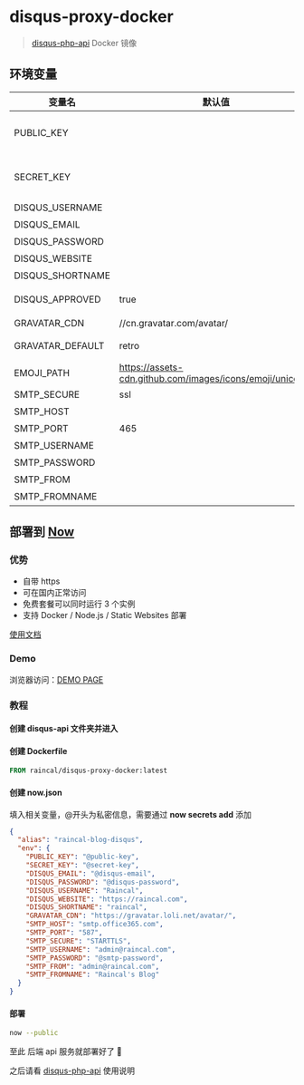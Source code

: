 # disqus-proxy-docker

> [disqus-php-api](https://github.com/fooleap/disqus-php-api) Docker 镜像

## 环境变量

| 变量名           | 默认值                                                    | 描述                                                                                 |
| ---------------- | --------------------------------------------------------- | ------------------------------------------------------------------------------------ |
| PUBLIC_KEY       |                                                           | Disqus APP 公钥，在 https://disqus.com/api/applications/ 申请注册后获得              |
| SECRET_KEY       |                                                           | Disqus APP 私钥，在 https://disqus.com/api/applications/ 申请注册后获得              |
| DISQUS_USERNAME  |                                                           | Disqus 用户名                                                                        |
| DISQUS_EMAIL     |                                                           | Disqus 注册邮箱，重要                                                                |
| DISQUS_PASSWORD  |                                                           | Disqus 密码，重要                                                                    |
| DISQUS_WEBSITE   |                                                           | 网站域名，如：'https://raincal.com'                                                  |
| DISQUS_SHORTNAME |                                                           | 网站在 Disqus 对应的 shortname                                                       |
| DISQUS_APPROVED  | true                                                      | 评论是否免审核，true 即跳过评论预审核，false 则按后台设置                            |
| GRAVATAR_CDN     | //cn.gravatar.com/avatar/                                 | Gravatar 头像 CDN                                                                    |
| GRAVATAR_DEFAULT | retro                                                     | Gravatar 默认头像，即 d 参数，可参考 https://www.gravatar.com/site/implement/images/ |
| EMOJI_PATH       | https://assets-cdn.github.com/images/icons/emoji/unicode/ | Emoji 表情 PNG 资源路径                                                              |
| SMTP_SECURE      | ssl                                                       | 安全协议                                                                             |
| SMTP_HOST        |                                                           | 邮箱服务器                                                                           |
| SMTP_PORT        | 465                                                       | 端口号                                                                               |
| SMTP_USERNAME    |                                                           | SMTP 登录的账号，即邮箱号                                                            |
| SMTP_PASSWORD    |                                                           | SMTP 登录的账号，即邮箱密码                                                          |
| SMTP_FROM        |                                                           | 发件人的邮箱地址，可以留空                                                           |
| SMTP_FROMNAME    |                                                           | 发件人的名称，可以留空                                                               |

## 部署到 [Now](https://zeit.co/now)

### 优势

- 自带 https
- 可在国内正常访问
- 免费套餐可以同时运行 3 个实例
- 支持 Docker / Node.js / Static Websites 部署

[使用文档](https://zeit.co/docs)

### Demo

浏览器访问：[DEMO PAGE](https://raincal.com/post/vscode-icon-share/)

### 教程

#### 创建 disqus-api 文件夹并进入

#### 创建 Dockerfile

```Dockerfile
FROM raincal/disqus-proxy-docker:latest
```

#### 创建 now.json

填入相关变量，@开头为私密信息，需要通过 **now secrets add** 添加

```json
{
  "alias": "raincal-blog-disqus",
  "env": {
    "PUBLIC_KEY": "@public-key",
    "SECRET_KEY": "@secret-key",
    "DISQUS_EMAIL": "@disqus-email",
    "DISQUS_PASSWORD": "@disqus-password",
    "DISQUS_USERNAME": "Raincal",
    "DISQUS_WEBSITE": "https://raincal.com",
    "DISQUS_SHORTNAME": "raincal",
    "GRAVATAR_CDN": "https://gravatar.loli.net/avatar/",
    "SMTP_HOST": "smtp.office365.com",
    "SMTP_PORT": "587",
    "SMTP_SECURE": "STARTTLS",
    "SMTP_USERNAME": "admin@raincal.com",
    "SMTP_PASSWORD": "@smtp-password",
    "SMTP_FROM": "admin@raincal.com",
    "SMTP_FROMNAME": "Raincal's Blog"
  }
}  
```

#### 部署

```bash
now --public
```

至此 后端 api 服务就部署好了 🎉

之后请看 [disqus-php-api](https://github.com/fooleap/disqus-php-api) 使用说明